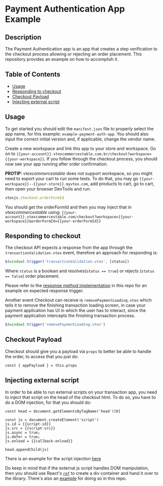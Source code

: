 # Payment Authentication App Example

## Description

The Payment Authentication app is an app that creates a step verification to the checkout process allowing or rejecting an order placement. This repository provides an example on how to accomplish it.

## Table of Contents

- [Usage](#usage)
- [Responding to checkout](#responding-to-checkout)
- [Checkout Payload](#checkout-payload)
- [Injecting external script](#injecting-external-script)

## Usage

To get started you should edit the `manifest.json` file to properly select the app name, for this example: `example-payment-auth-app`. You should also input the correct initial version and, if applicable, change the vendor name.

Create a new workspace and link this app to your store and workspace. Go on to `{{your-account}}.vtexcommercestable.com.br/checkout?workspace={{your-workspace}}`. If you follow through the checkout process, you should now see your app running after order confirmation.

**PROTIP:** _vtexcommercestable_ does not support workspace, so you might need to export your cart to run some tests. To do that, you may go `{{your-workspace}}--{{your-store}}.myvtex.com`, add products to cart, go to cart, then open your browser DevTools and run:

```js
vtexjs.checkout.orderFormId
```

You should get the orderFormId and then you may inject that in _vtexcommercestable_ using:
`{{your-account}}.vtexcommercestable.com/checkout?workspace={{your-workspace}}&orderFormId={{your-orderFormId}}`

## Responding to checkout

The checkout API expects a response from the app through the `transactionValidation.vtex` event, therefore an approach for responding is:

```js
$(window).trigger('transactionValidation.vtex', [status])
```

Where `status` is a boolean and resolves(`status == true`) or rejects (`status == false`) order placement.

Please refer to the [response method implementation](https://github.com/vtex-apps/payment-authorization-app-example/blob/3e5742c87a2771998009cff4fecacb092bb3362b/react/index.js#L22) in this repo for an example on expected response trigger.

Another event Checkout can receive is `removePaymentLoading.vtex` which tells it to remove the finishing transaction loading screen, in case your payment application has UI in which the user has to interact, since the payment application intercepts the finishing transaction process.

```js
$(window).trigger('removePaymentLoading.vtex')
```

## Checkout Payload

Checkout should give you a payload via `props` to better be able to handle the order, to access that you just do:

```
const { appPayload } = this.props
```

## Injecting external script

In order to be able to run external scripts on your transaction app, you need to inject that script on the head of the checkout html. To do so, you have to do a DOM injection, for that you should do:

```
const head = document.getElementsByTagName('head')[0]

const js = document.createElement('script')
js.id = {{script-id}}
js.src = {{script-src}}
js.async = true;
js.defer = true;
js.onload = {{callback-onload}}

head.appendChild(js)
```

There is an example for the script injection [here](https://github.com/vtex-apps/payment-authorization-app-example/blob/3e5742c87a2771998009cff4fecacb092bb3362b/react/index.js#L41)

Do keep in mind that if the external js script handles DOM manipulation, then you should use React's [`ref`](https://reactjs.org/docs/refs-and-the-dom.html) to create a div container and hand it over to the library. There's also an [example](https://github.com/vtex-apps/payment-authorization-app-example/blob/3e5742c87a2771998009cff4fecacb092bb3362b/react/index.js#L11) for doing so in this repo.
